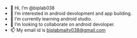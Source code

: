 - 👋 Hi, I’m @biplab038
- 👀 I’m interested in android devolopment and app building.
- 🌱 I’m currently learning android studio.
- 💞️ I’m looking to collaborate on android devoloper.
- 📫 My email id is biplabmaity038@gmail.com

<!---
biplab038/biplab038 is a ✨ special ✨ repository because its `README.md` (this file) appears on your GitHub profile.
You can click the Preview link to take a look at your changes.
--->
